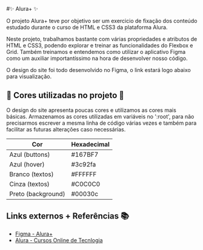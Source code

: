 
#✨ Alura+ ✨

O projeto Alura+ teve por objetivo ser um exercicio de fixação dos conteúdo estudado durante o curso de HTML e CSS3 da plataforma Alura.

Neste projeto, trabalhamos bastante com várias propriedades e atributos de HTML e CSS3, podendo explorar e treinar as funcionalidades do Flexbox e Grid.
Também treinamos e entendemos como utilizar o aplicativo Figma como um auxiliar importantíssimo na hora de desenvolver nosso código.

O design do site foi todo desenvolvido no Figma, o link estará logo abaixo para visualização.

## 🦄 Cores utilizadas no projeto 🦄

O design do site apresenta poucas cores e utilizamos as cores mais básicas.
Armazenamos as cores utilizadas em variáveis no ':root', para não precisarmos escrever a mesma linha de código várias vezes e também para facilitar as futuras alterações caso necessárias.

| Cor               | Hexadecimal                                                |
| ----------------- | ---------------------------------------------------------------- |
| Azul (buttons)             | #167BF7 |
| Azul (hover)        | #3c92fa |
| Branco (textos)           | #FFFFFF |
| Cinza (textos)      | #C0C0C0 |
| Preto (background)   | #00030c |


## Links externos + Referências 📚

 - [Figma - Alura+](https://www.figma.com/file/tFDVyNuKhrT2G03k2dCstW/Alura-Plus---Layout?t=BWqtl20pxsJEXNLD-1)
 - [Alura - Cursos Online de Tecnlogia](https:www.alura.com.br)

